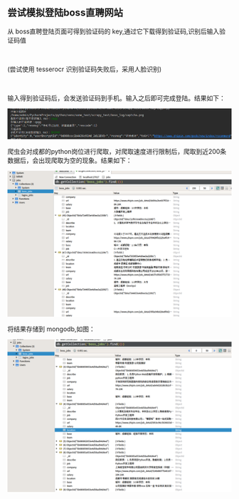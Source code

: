 <h2>尝试模拟登陆boss直聘网站</h2>
<p>从 boss直聘登陆页面可得到验证码的 key,通过它下载得到验证码,识别后输入验证码值</p></br>
<p>(尝试使用 tesserocr 识别验证码失败后，采用人脸识别)</p><br>
<p>输入得到验证码后，会发送验证码到手机。输入之后即可完成登陆。结果如下：</P>
<img src='result/result1.png'>
<p>爬虫会对成都的python岗位进行爬取，对爬取速度进行限制后，爬取到近200条数据后，会出现爬取为空的现象。结果如下：</p>
<img src='result/result2.png'>
<p>将结果存储到 mongodb,如图：</P>
<img src='result/result3.png'>